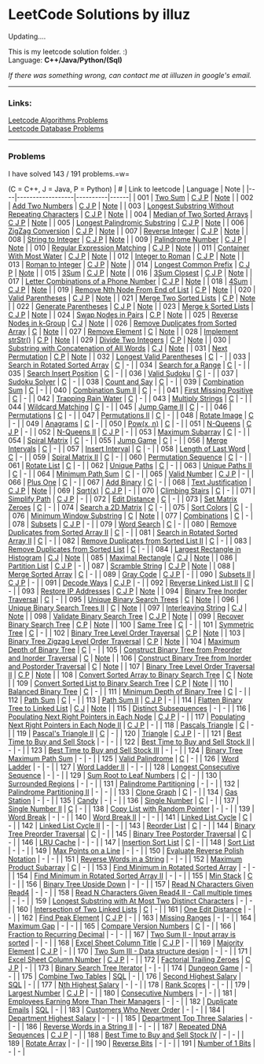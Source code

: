 LeetCode Solutions by illuz
===

Updating....   

This is my leetcode solution folder. :)  
Language: **C++/Java/Python/(Sql)**  
  
*If there was something wrong, can contact me at iilluzen in google's email.*  

---

### Links:
[Leetcode Algorithms Problems](https://oj.leetcode.com/problemset/algorithms/)  
[Leetcode Database Problems](https://oj.leetcode.com/problemset/database/)  

---

### Problems

I have solved 143 / 191 problems.=w=  

(C = C++, J = Java, P = Python)
| \# | Link to leetcode | Language | Note |
|----|------------------|----------|------|
| 001 | [Two Sum](https://oj.leetcode.com/problems/Two-Sum/) | [C J P](./solutions/001.Two_Sum) | [Note](./solutions/001.Two_Sum) |
| 002 | [Add Two Numbers](https://oj.leetcode.com/problems/Add-Two-Numbers/) | [C J P](./solutions/002.Add_Two_Numbers) | [Note](./solutions/002.Add_Two_Numbers) |
| 003 | [Longest Substring Without Repeating Characters](https://oj.leetcode.com/problems/Longest-Substring-Without-Repeating-Characters/) | [C J P](./solutions/003.Longest_Substring_Without_Repeating_Characters) | [Note](./solutions/003.Longest_Substring_Without_Repeating_Characters) |
| 004 | [Median of Two Sorted Arrays](https://oj.leetcode.com/problems/Median-of-Two-Sorted-Arrays/) | [C J P](./solutions/004.Median_of_Two_Sorted_Arrays) | [Note](./solutions/004.Median_of_Two_Sorted_Arrays) |
| 005 | [Longest Palindromic Substring](https://oj.leetcode.com/problems/Longest-Palindromic-Substring/) | [C J P](./solutions/005.Longest_Palindromic_Substring) | [Note](./solutions/005.Longest_Palindromic_Substring) |
| 006 | [ZigZag Conversion](https://oj.leetcode.com/problems/ZigZag-Conversion/) | [C J P](./solutions/006.ZigZag_Conversion) | [Note](./solutions/006.ZigZag_Conversion) |
| 007 | [Reverse Integer](https://oj.leetcode.com/problems/Reverse-Integer/) | [C J P](./solutions/007.Reverse_Integer) | [Note](./solutions/007.Reverse_Integer) |
| 008 | [String to Integer](https://oj.leetcode.com/problems/String-to-Integer/) | [C J P](./solutions/008.String_to_Integer) | [Note](./solutions/008.String_to_Integer) |
| 009 | [Palindrome Number](https://oj.leetcode.com/problems/Palindrome-Number/) | [C J P](./solutions/009.Palindrome_Number) | [Note](./solutions/009.Palindrome_Number) |
| 010 | [Regular Expression Matching](https://oj.leetcode.com/problems/Regular-Expression-Matching/) | [C J P](./solutions/010.Regular_Expression_Matching) | [Note](./solutions/010.Regular_Expression_Matching) |
| 011 | [Container With Most Water](https://oj.leetcode.com/problems/Container-With-Most-Water/) | [C J P](./solutions/011.Container_With_Most_Water) | [Note](./solutions/011.Container_With_Most_Water) |
| 012 | [Integer to Roman](https://oj.leetcode.com/problems/Integer-to-Roman/) | [C J P](./solutions/012.Integer_to_Roman) | [Note](./solutions/012.Integer_to_Roman) |
| 013 | [Roman to Integer](https://oj.leetcode.com/problems/Roman-to-Integer/) | [C J P](./solutions/013.Roman_to_Integer) | [Note](./solutions/013.Roman_to_Integer) |
| 014 | [Longest Common Prefix](https://oj.leetcode.com/problems/Longest-Common-Prefix/) | [C J P](./solutions/014.Longest_Common_Prefix) | [Note](./solutions/014.Longest_Common_Prefix) |
| 015 | [3Sum](https://oj.leetcode.com/problems/3Sum/) | [C J P](./solutions/015.3Sum) | [Note](./solutions/015.3Sum) |
| 016 | [3Sum Closest](https://oj.leetcode.com/problems/3Sum-Closest/) | [C J P](./solutions/016.3Sum_Closest) | [Note](./solutions/016.3Sum_Closest) |
| 017 | [Letter Combinations of a Phone Number](https://oj.leetcode.com/problems/Letter-Combinations-of-a-Phone-Number/) | [C J P](./solutions/017.Letter_Combinations_of_a_Phone_Number) | [Note](./solutions/017.Letter_Combinations_of_a_Phone_Number) |
| 018 | [4Sum](https://oj.leetcode.com/problems/4Sum/) | [C J P](./solutions/018.4Sum) | [Note](./solutions/018.4Sum) |
| 019 | [Remove Nth Node From End of List](https://oj.leetcode.com/problems/Remove-Nth-Node-From-End-of-List/) | [C P](./solutions/019.Remove_Nth_Node_From_End_of_List) | [Note](./solutions/019.Remove_Nth_Node_From_End_of_List) |
| 020 | [Valid Parentheses](https://oj.leetcode.com/problems/Valid-Parentheses/) | [C J P](./solutions/020.Valid_Parentheses) | [Note](./solutions/020.Valid_Parentheses) |
| 021 | [Merge Two Sorted Lists](https://oj.leetcode.com/problems/Merge-Two-Sorted-Lists/) | [C P](./solutions/021.Merge_Two_Sorted_Lists) | [Note](./solutions/021.Merge_Two_Sorted_Lists) |
| 022 | [Generate Parentheses](https://oj.leetcode.com/problems/Generate-Parentheses/) | [C J P](./solutions/022.Generate_Parentheses) | [Note](./solutions/022.Generate_Parentheses) |
| 023 | [Merge k Sorted Lists](https://oj.leetcode.com/problems/Merge-k-Sorted-Lists/) | [C J P](./solutions/023.Merge_k_Sorted_Lists) | [Note](./solutions/023.Merge_k_Sorted_Lists) |
| 024 | [Swap Nodes in Pairs](https://oj.leetcode.com/problems/Swap-Nodes-in-Pairs/) | [C P](./solutions/024.Swap_Nodes_in_Pairs) | [Note](./solutions/024.Swap_Nodes_in_Pairs) |
| 025 | [Reverse Nodes in k-Group](https://oj.leetcode.com/problems/Reverse-Nodes-in-k-Group/) | [C J](./solutions/025.Reverse_Nodes_in_k-Group) | [Note](./solutions/025.Reverse_Nodes_in_k-Group) |
| 026 | [Remove Duplicates from Sorted Array](https://oj.leetcode.com/problems/Remove-Duplicates-from-Sorted-Array/) | [C](./solutions/026.Remove_Duplicates_from_Sorted_Array) | [Note](./solutions/026.Remove_Duplicates_from_Sorted_Array) |
| 027 | [Remove Element](https://oj.leetcode.com/problems/Remove-Element/) | [C](./solutions/027.Remove_Element) | [Note](./solutions/027.Remove_Element) |
| 028 | [Implement strStr()](https://oj.leetcode.com/problems/Implement-strStr()/) | [C P](./solutions/028.Implement_strStr()) | [Note](./solutions/028.Implement_strStr()) |
| 029 | [Divide Two Integers](https://oj.leetcode.com/problems/Divide-Two-Integers/) | [C P](./solutions/029.Divide_Two_Integers) | [Note](./solutions/029.Divide_Two_Integers) |
| 030 | [Substring with Concatenation of All Words](https://oj.leetcode.com/problems/Substring-with-Concatenation-of-All-Words/) | [C J](./solutions/030.Substring_with_Concatenation_of_All_Words) | [Note](./solutions/030.Substring_with_Concatenation_of_All_Words) |
| 031 | [Next Permutation](https://oj.leetcode.com/problems/Next-Permutation/) | [C P](./solutions/031.Next_Permutation) | [Note](./solutions/031.Next_Permutation) |
| 032 | [Longest Valid Parentheses](https://oj.leetcode.com/problems/Longest-Valid-Parentheses/) | [C](./solutions/032.Longest_Valid_Parentheses) | - |
| 033 | [Search in Rotated Sorted Array](https://oj.leetcode.com/problems/Search-in-Rotated-Sorted-Array/) | [C](./solutions/033.Search_in_Rotated_Sorted_Array) | - |
| 034 | [Search for a Range](https://oj.leetcode.com/problems/Search-for-a-Range/) | [C](./solutions/034.Search_for_a_Range) | - |
| 035 | [Search Insert Position](https://oj.leetcode.com/problems/Search-Insert-Position/) | [C](./solutions/035.Search_Insert_Position) | - |
| 036 | [Valid Sudoku](https://oj.leetcode.com/problems/Valid-Sudoku/) | [C](./solutions/036.Valid_Sudoku) | - |
| 037 | [Sudoku Solver](https://oj.leetcode.com/problems/Sudoku-Solver/) | [C](./solutions/037.Sudoku_Solver) | - |
| 038 | [Count and Say](https://oj.leetcode.com/problems/Count-and-Say/) | [C](./solutions/038.Count_and_Say) | - |
| 039 | [Combination Sum](https://oj.leetcode.com/problems/Combination-Sum/) | [C](./solutions/039.Combination_Sum) | - |
| 040 | [Combination Sum II](https://oj.leetcode.com/problems/Combination-Sum-II/) | [C](./solutions/040.Combination_Sum_II) | - |
| 041 | [First Missing Positive](https://oj.leetcode.com/problems/First-Missing-Positive/) | [C](./solutions/041.First_Missing_Positive) | - |
| 042 | [Trapping Rain Water](https://oj.leetcode.com/problems/Trapping-Rain-Water/) | [C](./solutions/042.Trapping_Rain_Water) | - |
| 043 | [Multiply Strings](https://oj.leetcode.com/problems/Multiply-Strings/) | [C](./solutions/043.Multiply_Strings) | - |
| 044 | [Wildcard Matching](https://oj.leetcode.com/problems/Wildcard-Matching/) | [C](./solutions/044.Wildcard_Matching) | - |
| 045 | [Jump Game II](https://oj.leetcode.com/problems/Jump-Game-II/) | [C](./solutions/045.Jump_Game_II) | - |
| 046 | [Permutations](https://oj.leetcode.com/problems/Permutations/) | [C](./solutions/046.Permutations) | - |
| 047 | [Permutations II](https://oj.leetcode.com/problems/Permutations-II/) | [C](./solutions/047.Permutations_II) | - |
| 048 | [Rotate Image](https://oj.leetcode.com/problems/Rotate-Image/) | [C](./solutions/048.Rotate_Image) | - |
| 049 | [Anagrams](https://oj.leetcode.com/problems/Anagrams/) | [C](./solutions/049.Anagrams) | - |
| 050 | [Pow(x, n)](https://oj.leetcode.com/problems/Powx-nPow(x,-n)/) | [C](./solutions/050.Pow(x,_n)) | - |
| 051 | [N-Queens](https://oj.leetcode.com/problems/N-Queens/) | [C J P](./solutions/051.N-Queens) | - |
| 052 | [N-Queens II](https://oj.leetcode.com/problems/N-Queens-II/) | [C J P](./solutions/052.N-Queens_II) | - |
| 053 | [Maximum Subarray](https://oj.leetcode.com/problems/Maximum-Subarray/) | [C](./solutions/053.Maximum_Subarray) | - |
| 054 | [Spiral Matrix](https://oj.leetcode.com/problems/Spiral-Matrix/) | [C](./solutions/054.Spiral_Matrix) | - |
| 055 | [Jump Game](https://oj.leetcode.com/problems/Jump-Game/) | [C](./solutions/055.Jump_Game) | - |
| 056 | [Merge Intervals](https://oj.leetcode.com/problems/Merge-Intervals/) | [C](./solutions/056.Merge_Intervals) | - |
| 057 | [Insert Interval](https://oj.leetcode.com/problems/Insert-Interval/) | [C](./solutions/057.Insert_Interval) | - |
| 058 | [Length of Last Word](https://oj.leetcode.com/problems/Length-of-Last-Word/) | [C](./solutions/058.Length_of_Last_Word) | - |
| 059 | [Spiral Matrix II](https://oj.leetcode.com/problems/Spiral-Matrix-II/) | [C](./solutions/059.Spiral_Matrix_II) | - |
| 060 | [Permutation Sequence](https://oj.leetcode.com/problems/Permutation-Sequence/) | [C](./solutions/060.Permutation_Sequence) | - |
| 061 | [Rotate List](https://oj.leetcode.com/problems/Rotate-List/) | [C](./solutions/061.Rotate_List) | - |
| 062 | [Unique Paths](https://oj.leetcode.com/problems/Unique-Paths/) | [C](./solutions/062.Unique_Paths) | - |
| 063 | [Unique Paths II](https://oj.leetcode.com/problems/Unique-Paths-II/) | [C](./solutions/063.Unique_Paths_II) | - |
| 064 | [Minimum Path Sum](https://oj.leetcode.com/problems/Minimum-Path-Sum/) | [C](./solutions/064.Minimum_Path_Sum) | - |
| 065 | [Valid Number](https://oj.leetcode.com/problems/Valid-Number/) | [C J P](./solutions/065.Valid_Number) | - |
| 066 | [Plus One](https://oj.leetcode.com/problems/Plus-One/) | [C](./solutions/066.Plus_One) | - |
| 067 | [Add Binary](https://oj.leetcode.com/problems/Add-Binary/) | [C](./solutions/067.Add_Binary) | - |
| 068 | [Text Justification](https://oj.leetcode.com/problems/Text-Justification/) | [C J P](./solutions/068.Text_Justification) | [Note](./solutions/068.Text_Justification) |
| 069 | [Sqrt(x)](https://oj.leetcode.com/problems/Sqrtx) | [C J P](./solutions/069.Sqrt(x)) | - |
| 070 | [Climbing Stairs](https://oj.leetcode.com/problems/Climbing-Stairs/) | [C](./solutions/070.Climbing_Stairs) | - |
| 071 | [Simplify Path](https://oj.leetcode.com/problems/Simplify-Path/) | [C J P](./solutions/071.Simplify_Path) | - |
| 072 | [Edit Distance](https://oj.leetcode.com/problems/Edit-Distance/) | [C](./solutions/072.Edit_Distance) | - |
| 073 | [Set Matrix Zeroes](https://oj.leetcode.com/problems/Set-Matrix-Zeroes/) | [C](./solutions/073.Set_Matrix_Zeroes) | - |
| 074 | [Search a 2D Matrix](https://oj.leetcode.com/problems/Search-a-2D-Matrix/) | [C](./solutions/074.Search_a_2D_Matrix) | - |
| 075 | [Sort Colors](https://oj.leetcode.com/problems/Sort-Colors/) | [C](./solutions/075.Sort_Colors) | - |
| 076 | [Minimum Window Substring](https://oj.leetcode.com/problems/Minimum-Window-Substring/) | [C](./solutions/076.Minimum_Window_Substring) | [Note](./solutions/076.Minimum_Window_Substring) |
| 077 | [Combinations](https://oj.leetcode.com/problems/Combinations/) | [C](./solutions/077.Combinations) | - |
| 078 | [Subsets](https://oj.leetcode.com/problems/Subsets/) | [C J P](./solutions/078.Subsets) | - |
| 079 | [Word Search](https://oj.leetcode.com/problems/Word-Search/) | [C](./solutions/079.Word_Search) | - |
| 080 | [Remove Duplicates from Sorted Array II](https://oj.leetcode.com/problems/Remove-Duplicates-from-Sorted-Array-II/) | [C](./solutions/080.Remove_Duplicates_from_Sorted_Array_II) | - |
| 081 | [Search in Rotated Sorted Array II](https://oj.leetcode.com/problems/Search-in-Rotated-Sorted-Array-II/) | [C](./solutions/081.Search_in_Rotated_Sorted_Array_II) | - |
| 082 | [Remove Duplicates from Sorted List II](https://oj.leetcode.com/problems/Remove-Duplicates-from-Sorted-List-II/) | [C](./solutions/082.Remove_Duplicates_from_Sorted_List_II) | - |
| 083 | [Remove Duplicates from Sorted List](https://oj.leetcode.com/problems/Remove-Duplicates-from-Sorted-List/) | [C](./solutions/083.Remove_Duplicates_from_Sorted_List) | - |
| 084 | [Largest Rectangle in Histogram](https://oj.leetcode.com/problems/Largest-Rectangle-in-Histogram/) | [C J](./solutions/084.Largest_Rectangle_in_Histogram) | [Note](./solutions/084.Largest_Rectangle_in_Histogram) |
| 085 | [Maximal Rectangle](https://oj.leetcode.com/problems/Maximal-Rectangle/) | [C J](./solutions/085.Maximal_Rectangle) | [Note](./solutions/085.Maximal_Rectangle) |
| 086 | [Partition List](https://oj.leetcode.com/problems/Partition-List/) | [C J P](./solutions/086.Partition_List) | - |
| 087 | [Scramble String](https://oj.leetcode.com/problems/Scramble-String/) | [C J P](./solutions/087.Scramble_String) | [Note](./solutions/087.Scramble_String) |
| 088 | [Merge Sorted Array](https://oj.leetcode.com/problems/Merge-Sorted-Array/) | [C](./solutions/088.Merge_Sorted_Array) | - |
| 089 | [Gray Code](https://oj.leetcode.com/problems/Gray-Code/) | [C J P](./solutions/089.Gray_Code) | - |
| 090 | [Subsets II](https://oj.leetcode.com/problems/Subsets-II/) | [C J P](./solutions/090.Subsets_II) | - |
| 091 | [Decode Ways](https://oj.leetcode.com/problems/Decode-Ways/) | [C J P](./solutions/091.Decode_Ways) | - |
| 092 | [Reverse Linked List II](https://oj.leetcode.com/problems/Reverse-Linked-List-II/) | [C](./solutions/092.Reverse_Linked_List_II) | - |
| 093 | [Restore IP Addresses](https://oj.leetcode.com/problems/Restore-IP-Addresses/) | [C J P](./solutions/093.Restore_IP_Addresses) | [Note](./solutions/093.Restore_IP_Addresses) |
| 094 | [Binary Tree Inorder Traversal](https://oj.leetcode.com/problems/Binary-Tree-Inorder-Traversal/) | [C](./solutions/094.Binary_Tree_Inorder_Traversal) | - |
| 095 | [Unique Binary Search Trees](https://oj.leetcode.com/problems/Unique-Binary-Search-Trees/) | [C](./solutions/095.Unique_Binary_Search_Trees) | [Note](./solutions/095.Unique_Binary_Search_Trees) |
| 096 | [Unique Binary Search Trees II](https://oj.leetcode.com/problems/Unique-Binary-Search-Trees-II/) | [C](./solutions/096.Unique_Binary_Search_Trees_II) | [Note](./solutions/096.Unique_Binary_Search_Trees_II) |
| 097 | [Interleaving String](https://oj.leetcode.com/problems/Interleaving-String/) | [C J](./solutions/097.Interleaving_String) | [Note](./solutions/097.Interleaving_String) |
| 098 | [Validate Binary Search Tree](https://oj.leetcode.com/problems/Validate-Binary-Search-Tree/) | [C J P](./solutions/098.Validate_Binary_Search_Tree) | [Note](./solutions/098.Validate_Binary_Search_Tree) |
| 099 | [Recover Binary Search Tree](https://oj.leetcode.com/problems/Recover-Binary-Search-Tree/) | [C P](./solutions/099.Recover_Binary_Search_Tree) | [Note](./solutions/099.Recover_Binary_Search_Tree) |
| 100 | [Same Tree](https://oj.leetcode.com/problems/Same-Tree/) | [C](./solutions/100.Same_Tree) | - |
| 101 | [Symmetric Tree](https://oj.leetcode.com/problems/Symmetric-Tree/) | [C](./solutions/101.Symmetric_Tree) | - |
| 102 | [Binary Tree Level Order Traversal](https://oj.leetcode.com/problems/Binary-Tree-Level-Order-Traversal/) | [C P](./solutions/102.Binary_Tree_Level_Order_Traversal) | [Note](./solutions/102.Binary_Tree_Level_Order_Traversal) |
| 103 | [Binary Tree Zigzag Level Order Traversal](https://oj.leetcode.com/problems/Binary-Tree-Zigzag-Level-Order-Traversal/) | [C P](./solutions/103.Binary_Tree_Zigzag_Level_Order_Traversal) | [Note](./solutions/103.Binary_Tree_Zigzag_Level_Order_Traversal) |
| 104 | [Maximum Depth of Binary Tree](https://oj.leetcode.com/problems/Maximum-Depth-of-Binary-Tree/) | [C](./solutions/104.Maximum_Depth_of_Binary_Tree) | - |
| 105 | [Construct Binary Tree from Preorder and Inorder Traversal](https://oj.leetcode.com/problems/Construct-Binary-Tree-from-Preorder-and-Inorder-Traversal/) | [C](./solutions/105.Construct_Binary_Tree_from_Preorder_and_Inorder_Traversal) | [Note](./solutions/105.Construct_Binary_Tree_from_Preorder_and_Inorder_Traversal) |
| 106 | [Construct Binary Tree from Inorder and Postorder Traversal](https://oj.leetcode.com/problems/Construct-Binary-Tree-from-Inorder-and-Postorder-Traversal/) | [C](./solutions/106.Construct_Binary_Tree_from_Inorder_and_Postorder_Traversal) | [Note](./solutions/106.Construct_Binary_Tree_from_Inorder_and_Postorder_Traversal) |
| 107 | [Binary Tree Level Order Traversal II](https://oj.leetcode.com/problems/Binary-Tree-Level-Order-Traversal-II/) | [C P](./solutions/107.Binary_Tree_Level_Order_Traversal_II) | [Note](./solutions/107.Binary_Tree_Level_Order_Traversal_II) |
| 108 | [Convert Sorted Array to Binary Search Tree](https://oj.leetcode.com/problems/Convert-Sorted-Array-to-Binary-Search-Tree/) | [C](./solutions/108.Convert_Sorted_Array_to_Binary_Search_Tree) | [Note](./solutions/108.Convert_Sorted_Array_to_Binary_Search_Tree) |
| 109 | [Convert Sorted List to Binary Search Tree](https://oj.leetcode.com/problems/Convert-Sorted-List-to-Binary-Search-Tree/) | [C P](./solutions/109.Convert_Sorted_List_to_Binary_Search_Tree) | [Note](./solutions/109.Convert_Sorted_List_to_Binary_Search_Tree) |
| 110 | [Balanced Binary Tree](https://oj.leetcode.com/problems/Balanced-Binary-Tree/) | [C](./solutions/110.Balanced_Binary_Tree) | - |
| 111 | [Minimum Depth of Binary Tree](https://oj.leetcode.com/problems/Minimum-Depth-of-Binary-Tree/) | [C](./solutions/111.Minimum_Depth_of_Binary_Tree) | - |
| 112 | [Path Sum](https://oj.leetcode.com/problems/Path-Sum/) | [C](./solutions/112.Path_Sum) | - |
| 113 | [Path Sum II](https://oj.leetcode.com/problems/Path-Sum-II/) | [C J P](./solutions/113.Path_Sum_II) | - |
| 114 | [Flatten Binary Tree to Linked List](https://oj.leetcode.com/problems/Flatten-Binary-Tree-to-Linked-List/) | [C J](./solutions/114.Flatten_Binary_Tree_to_Linked_List) | [Note](./solutions/114.Flatten_Binary_Tree_to_Linked_List) |
| 115 | [Distinct Subsequences](https://oj.leetcode.com/problems/Distinct-Subsequences/) | - | - |
| 116 | [Populating Next Right Pointers in Each Node](https://oj.leetcode.com/problems/Populating-Next-Right-Pointers-in-Each-Node/) | [C J P](./solutions/116.Populating_Next_Right_Pointers_in_Each_Node) | - |
| 117 | [Populating Next Right Pointers in Each Node II](https://oj.leetcode.com/problems/Populating-Next-Right-Pointers-in-Each-Node-II/) | [C J P](./solutions/117.Populating_Next_Right_Pointers_in_Each_Node_II) | - |
| 118 | [Pascals Triangle](https://oj.leetcode.com/problems/Pascals-Triangle/) | [C](./solutions/118.Pascals_Triangle) | - |
| 119 | [Pascal's Triangle II](https://oj.leetcode.com/problems/Pascal's-Triangle-II/) | [C](./solutions/119.Pascal's_Triangle_II) | - |
| 120 | [Triangle](https://oj.leetcode.com/problems/Triangle/) | [C J P](./solutions/120.Triangle) | - |
| 121 | [Best Time to Buy and Sell Stock](https://oj.leetcode.com/problems/Best-Time-to-Buy-and-Sell-Stock/) | - | - |
| 122 | [Best Time to Buy and Sell Stock II](https://oj.leetcode.com/problems/Best-Time-to-Buy-and-Sell-Stock-II/) | - | - |
| 123 | [Best Time to Buy and Sell Stock III](https://oj.leetcode.com/problems/Best-Time-to-Buy-and-Sell-Stock-III/) | - | - |
| 124 | [Binary Tree Maximum Path Sum](https://oj.leetcode.com/problems/Binary-Tree-Maximum-Path-Sum/) | - | - |
| 125 | [Valid Palindrome](https://oj.leetcode.com/problems/Valid-Palindrome/) | [C](./solutions/125.Valid_Palindrome) | - |
| 126 | [Word Ladder](https://oj.leetcode.com/problems/Word-Ladder/) | - | - |
| 127 | [Word Ladder II](https://oj.leetcode.com/problems/Word-Ladder-II/) | - | - |
| 128 | [Longest Consecutive Sequence](https://oj.leetcode.com/problems/Longest-Consecutive-Sequence/) | - | - |
| 129 | [Sum Root to Leaf Numbers](https://oj.leetcode.com/problems/Sum-Root-to-Leaf-Numbers/) | [C](./solutions/129.Sum_Root_to_Leaf_Numbers) | - |
| 130 | [Surrounded Regions](https://oj.leetcode.com/problems/Surrounded-Regions/) | - | - |
| 131 | [Palindrome Partitioning](https://oj.leetcode.com/problems/Palindrome-Partitioning/) | - | - |
| 132 | [Palindrome Partitioning II](https://oj.leetcode.com/problems/Palindrome-Partitioning-II/) | - | - |
| 133 | [Clone Graph](https://oj.leetcode.com/problems/Clone-Graph/) | [C](./solutions/133.Clone_Graph) | - |
| 134 | [Gas Station](https://oj.leetcode.com/problems/Gas-Station/) | - | - |
| 135 | [Candy](https://oj.leetcode.com/problems/Candy/) | - | - |
| 136 | [Single Number](https://oj.leetcode.com/problems/Single-Number/) | [C](./solutions/136.Single_Number) | - |
| 137 | [Single Number II](https://oj.leetcode.com/problems/Single-Number-II/) | [C](./solutions/137.Single_Number_II) | - |
| 138 | [Copy List with Random Pointer](https://oj.leetcode.com/problems/Copy-List-with-Random-Pointer/) | - | - |
| 139 | [Word Break](https://oj.leetcode.com/problems/Word-Break/) | - | - |
| 140 | [Word Break II](https://oj.leetcode.com/problems/Word-Break-II/) | - | - |
| 141 | [Linked List Cycle](https://oj.leetcode.com/problems/Linked-List-Cycle/) | [C](./solutions/141.Linked_List_Cycle) | - |
| 142 | [Linked List Cycle II](https://oj.leetcode.com/problems/Linked-List-Cycle-II/) | - | - |
| 143 | [Reorder List](https://oj.leetcode.com/problems/Reorder-List/) | [C](./solutions/143.Reorder_List) | - |
| 144 | [Binary Tree Preorder Traversal](https://oj.leetcode.com/problems/Binary-Tree-Preorder-Traversal/) | [C](./solutions/144.Binary_Tree_Preorder_Traversal) | - |
| 145 | [Binary Tree Postorder Traversal](https://oj.leetcode.com/problems/Binary-Tree-Postorder-Traversal/) | [C](./solutions/145.Binary_Tree_Postorder_Traversal) | - |
| 146 | [LRU Cache](https://oj.leetcode.com/problems/LRU-Cache/) | - | - |
| 147 | [Insertion Sort List](https://oj.leetcode.com/problems/Insertion-Sort-List/) | [C](./solutions/147.Insertion_Sort_List) | - |
| 148 | [Sort List](https://oj.leetcode.com/problems/Sort-List/) | - | - |
| 149 | [Max Points on a Line](https://oj.leetcode.com/problems/Max-Points-on-a-Line/) | - | - |
| 150 | [Evaluate Reverse Polish Notation](https://oj.leetcode.com/problems/Evaluate-Reverse-Polish-Notation/) | - | - |
| 151 | [Reverse Words in a String](https://oj.leetcode.com/problems/Reverse-Words-in-a-String/) | - | - |
| 152 | [Maximum Product Subarray](https://oj.leetcode.com/problems/Maximum-Product-Subarray/) | [C](./solutions/152.Maximum_Product_Subarray) | - |
| 153 | [Find Minimum in Rotated Sorted Array](https://oj.leetcode.com/problems/Find-Minimum-in-Rotated-Sorted-Array/) | - | - |
| 154 | [Find Minimum in Rotated Sorted Array II](https://oj.leetcode.com/problems/Find-Minimum-in-Rotated-Sorted-Array-II/) | - | - |
| 155 | [Min Stack](https://oj.leetcode.com/problems/Min-Stack/) | [C](./solutions/155.Min_Stack) | - |
| 156 | [Binary Tree Upside Down](https://oj.leetcode.com/problems/Binary-Tree-Upside-Down/) | - | - |
| 157 | [Read N Characters Given Read4](https://oj.leetcode.com/problems/Read-N-Characters-Given-Read4/) | - | - |
| 158 | [Read N Characters Given Read4 II - Call multiple times](https://oj.leetcode.com/problems/Read-N-Characters-Given-Read4-II---Call-multiple-times/) | - | - |
| 159 | [Longest Substring with At Most Two Distinct Characters](https://oj.leetcode.com/problems/Longest-Substring-with-At-Most-Two-Distinct-Characters/) | - | - |
| 160 | [Intersection of Two Linked Lists](https://oj.leetcode.com/problems/Intersection-of-Two-Linked-Lists/) | [C](./solutions/160.Intersection_of_Two_Linked_Lists) | - |
| 161 | [One Edit Distance](https://oj.leetcode.com/problems/One-Edit-Distance/) | - | - |
| 162 | [Find Peak Element](https://oj.leetcode.com/problems/Find-Peak-Element/) | [C J P](./solutions/162.Find_Peak_Element) | - |
| 163 | [Missing Ranges](https://oj.leetcode.com/problems/Missing-Ranges/) | - | - |
| 164 | [Maximum Gap](https://oj.leetcode.com/problems/Maximum-Gap/) | - | - |
| 165 | [Compare Version Numbers](https://oj.leetcode.com/problems/Compare-Version-Numbers/) | [C](./solutions/165.Compare_Version_Numbers) | - |
| 166 | [Fraction to Recurring Decimal](https://oj.leetcode.com/problems/Fraction-to-Recurring-Decimal/) | - | - |
| 167 | [Two Sum II - Input array is sorted](https://oj.leetcode.com/problems/Two-Sum-II---Input-array-is-sorted/) | - | - |
| 168 | [Excel Sheet Column Title](https://oj.leetcode.com/problems/Excel-Sheet-Column-Title/) | [C J P](./solutions/168.Excel_Sheet_Column_Title) | - |
| 169 | [Majority Element](https://oj.leetcode.com/problems/Majority-Element/) | [C J P](./solutions/169.Majority_Element) | - |
| 170 | [Two Sum III - Data structure design](https://oj.leetcode.com/problems/Two-Sum-III---Data-structure-design/) | - | - |
| 171 | [Excel Sheet Column Number](https://oj.leetcode.com/problems/Excel-Sheet-Column-Number/) | [C J P](./solutions/171.Excel_Sheet_Column_Number) | - |
| 172 | [Factorial Trailing Zeroes](https://oj.leetcode.com/problems/Factorial-Trailing-Zeroes/) | [C J P](./solutions/172.Factorial_Trailing_Zeroes) | - |
| 173 | [Binary Search Tree Iterator](https://oj.leetcode.com/problems/Binary-Search-Tree-Iterator/) | - | - |
| 174 | [Dungeon Game](https://oj.leetcode.com/problems/Dungeon-Game/) | - | - |
| 175 | [Combine Two Tables](https://oj.leetcode.com/problems/Combine-Two-Tables/) | [SQL](./solutions/175.Combine_Two_Tables) | - |
| 176 | [Second Highest Salary](https://oj.leetcode.com/problems/Second-Highest-Salary/) | [SQL](./solutions/176.Second_Highest_Salary) | - |
| 177 | [Nth Highest Salary](https://oj.leetcode.com/problems/Nth-Highest-Salary/) | - | - |
| 178 | [Rank Scores](https://oj.leetcode.com/problems/Rank-Scores/) | - | - |
| 179 | [Largest Number](https://oj.leetcode.com/problems/Largest-Number/) | [C J P](./solutions/179.Largest_Number) | - |
| 180 | [Consecutive Numbers](https://oj.leetcode.com/problems/Consecutive-Numbers/) | - | - |
| 181 | [Employees Earning More Than Their Managers](https://oj.leetcode.com/problems/Employees-Earning-More-Than-Their-Managers/) | - | - |
| 182 | [Duplicate Emails](https://oj.leetcode.com/problems/Duplicate-Emails/) | [SQL](./solutions/182.Duplicate_Emails) | - |
| 183 | [Customers Who Never Order](https://oj.leetcode.com/problems/Customers-Who-Never-Order/) | - | - |
| 184 | [Department Highest Salary](https://oj.leetcode.com/problems/Department-Highest-Salary/) | - | - |
| 185 | [Department Top Three Salaries](https://oj.leetcode.com/problems/Department-Top-Three-Salaries/) | - | - |
| 186 | [Reverse Words in a String II](https://oj.leetcode.com/problems/Reverse-Words-in-a-String-II/) | - | - |
| 187 | [Repeated DNA Sequences](https://oj.leetcode.com/problems/Repeated-DNA-Sequences/) | [C J P](./solutions/187.Repeated_DNA_Sequences) | - |
| 188 | [Best Time to Buy and Sell Stock IV](https://oj.leetcode.com/problems/Best-Time-to-Buy-and-Sell-Stock-IV/) | - | - |
| 189 | [Rotate Array](https://oj.leetcode.com/problems/Rotate-Array/) | - | - |
| 190 | [Reverse Bits](https://oj.leetcode.com/problems/Reverse-Bits/) | - | - |
| 191 | [Number of 1 Bits](https://oj.leetcode.com/problems/Number-of-1-Bits/) | - | - |
